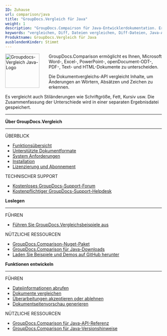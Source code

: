 ```yaml
---
ID: Zuhause
url: comparison/java
title: "GroupDocs.Vergleich für Java"
weight: 1
description: "GroupDocs.Compairson für Java-Entwicklerdokumentation. Erfahren Sie, wie Sie docx-, pptx- und pdf-Dateien mit Java unterscheiden."
keywords: "vergleichen, Diff, Dateien vergleichen, Diff-Dateien, Java-API, API, xlsx, Microsoft Word, docx, pptx, pdf, java"
Produktname: GroupDocs.Vergleich für Java
ausblendenKinder: Stimmt
---
```

<img src="comparison/java/images/home.png" alt="Groupdocs-Vergleich Java-Logo" align="left" style="width:110px; margin: 0 30px 0 0"/>

GroupDocs.Comparison ermöglicht es Ihnen, Microsoft Word-, Excel-, PowerPoint-, openDocument-ODT-, PDF-, Text- und HTML-Dokumente zu unterscheiden.

Die Dokumentvergleichs-API vergleicht Inhalte, um Änderungen an Wörtern, Absätzen und Zeichen zu erkennen.

Es vergleicht auch Stiländerungen wie Schriftgröße, Fett, Kursiv usw. Die Zusammenfassung der Unterschiede wird in einer separaten Ergebnisdatei gespeichert.

------

<div class="row">
<div class="col-md-4">
<p><b>Über GroupDocs.Vergleich</b></p>
<hr><p>ÜBERBLICK</p></hr>
<ul>
<li><a href='{{< ref "comparison/java/getting-started/features-overview" >}}'>Funktionsübersicht</a></li>
<li><a href='{{< ref "comparison/java/getting-started/supported-document-formats" >}}'>Unterstützte Dokumentformate</a></li>
<li><a href='{{< ref "comparison/java/getting-started/system-requirements" >}}'>System Anforderungen</a></li>
<li><a href='{{< ref "comparison/java/getting-started/installation" >}}'>Installation</a></li>
<li><a href='{{< ref "comparison/java/getting-started/evaluation-limitations-and-licensing-of-groupdocs.comparison.md" >}}'>Lizenzierung und Abonnement</a></li>
</ul>
<p>TECHNISCHER SUPPORT</p>
<ul>
<li><a href="https://forum.groupdocs.com/">Kostenloses GroupDocs-Support-Forum</a></li>
<li><a href="https://helpdesk.groupdocs.com/">Kostenpflichtiger GroupDocs-Support-Helpdesk</a></li>
</ul>
</div>
<div class="col-md-4">
<p><b>Loslegen</b></p>
<hr><p>FÜHREN</p></hr>
	<ul>
<li><a href='{{< ref "comparison/java/getting-started/how-to-run-examples" >}}'>Führen Sie GroupDocs.Vergleichsbeispiele aus</a></li>
	</ul>
<p>NÜTZLICHE RESSOURCEN</p>
	<ul>
<li><a href="https://www.nuget.org/packages/groupdocs.comparison">GroupDocs.Comparison-Nuget-Paket</a></li>
</li><li><a href="https://downloads.groupdocs.com/comparison/java">GroupDocs.Comparison für Java-Downloads</a></li>
<li><a href="https://github.com/groupdocs-comparison/GroupDocs.Comparison-for-Java">Laden Sie Beispiele und Demos auf GitHub herunter</a></li>
	</ul>
</div>
<div class="col-md-4">
<p><b>Funktionen entwickeln</b></p>
<hr><p>FÜHREN</p></hr>
	<ul>
<li><a href='{{< ref "comparison/java/developer-guide/basic-usage/get-file-info" >}}'>Dateiinformationen abrufen</a></li>
<li><a href='{{< ref "comparison/java/developer-guide/basic-usage/compare-documents" >}}'>Dokumente vergleichen</a></li>
<li><a href='{{< ref "comparison/java/developer-guide/advanced-usage/accept-or-reject-revisions" >}}'>Überarbeitungen akzeptieren oder ablehnen</a></li>
<li><a href='{{< ref "comparison/java/developer-guide/advanced-usage/generate-document-pages-preview" >}}'>Dokumentseitenvorschau generieren</a></li>
	</ul>
<p>NÜTZLICHE RESSOURCEN</p>
	<ul>
<li><a href="https://apireference.groupdocs.com/comparison/java">GroupDocs.Comparison für Java-API-Referenz</a></li>
<li><a href='{{< ref "comparison/java/release-notes" >}}'>GroupDocs.Comparison für Java-Versionshinweise</a></li>
	</ul>
</div>
</div>

